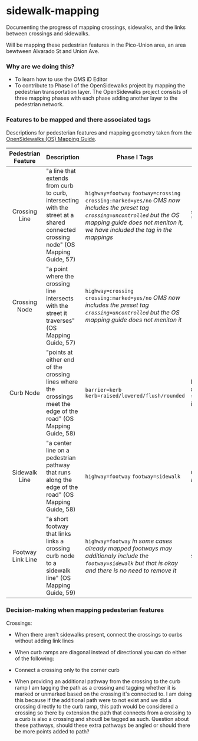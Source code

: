 # sidewalk-mapping
Documenting the progress of mapping crossings, sidewalks, and the links between crossings and sidewalks. 

Will be mapping these pedestrian features in the Pico-Union area, an area bewtween Alvarado St and Union Ave.

### Why are we doing this?
- To learn how to use the OMS iD Editor
- To contribute to Phase I of the OpenSidewalks project by mapping the pedestrian transportation layer. The OpenSidewalks project consists of three mapping phases with each phase adding another layer to the pedestrian network. 

### Features to be mapped and there associated tags
Descriptions for pedesterian features and mapping geometry taken from the [OpenSidewalks (OS) Mapping Guide](https://sidewalks.washington.edu/2024/06/04/mapping-guide/).

|  Pedestrian Feature | Description | Phase I Tags | Additional Tags |
| :----: | ---- | --------| ------- |
| Crossing Line | "a line that extends from curb to curb, intersecting with the street at a shared connected crossing node" (OS Mapping Guide, 57)| `highway=footway` `footway=crossing` `crossing:marked=yes/no` *OMS now includes the preset tag `crossing=uncontrolled` but the OS mapping guide does not meniton it, we have included the tag in the mappings*| `surface=concrete/asphalt/cobblestones/gravel` `tactile_paving=yes/no` |
| Crossing Node | "a point where the crossing line intersects with the street it traverses" (OS Mapping Guide, 57) | `highway=crossing` `crossing:marked=yes/no` *OMS now includes the preset tag `crossing=uncontrolled` but the OS mapping guide does not meniton it* | |
| Curb Node | "points at either end of the crossing lines where the crossings meet the edge of the road" (OS Mapping Guide, 58) | `barrier=kerb` `kerb=raised/lowered/flush/rounded`| If `kerb=lowered` you can consider adding info about tactile paving by using the tag `tactile_paving=yes/no`. Other optional tags include `height=*` and `surface=*` |
| Sidewalk Line | "a center line on a pedestrian pathway that runs along the edge of the road" (OS Mapping Guide, 58) | `highway=footway` `footway=sidewalk` | Optional tags can include `surface=*`, `width=*`, and tags concerning sidewalk inclination |
| Footway Link Line | "a short footway that links links a crossing curb node to a sidewalk line" (OS Mapping Guide, 59) | `highway=footway` *In some cases already mapped footways may additionaly include the `footway=sidewalk` but that is okay and there is no need to remove it* | `surface=*` |

### Decision-making when mapping pedesterian features 

Crossings: 
- When there aren't sidewalks present, connect the crossings to curbs without adding link lines
- When curb ramps are diagonal instead of directional you can do either of the following:
- Connect a crossing only to the corner curb

- When providing an additional pathway from the crossing to the curb ramp I am tagging the path as a crossing and tagging whether it is marked or unmarked based on the crossing it's connected to. I am doing this because if the additional path were to not exist and we did a crossing directly to the curb ramp, this path would be considered a crossing so there by extension the path that connects from a crossing to a curb is also a crossing and shoudl be tagged as such. Question about these pathways, should these extra pathways be angled or should there be more points added to path? 




























